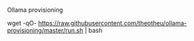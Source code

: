Ollama provisioning

wget -qO- https://raw.githubusercontent.com/theotheu/ollama-provisioning/master/run.sh | bash